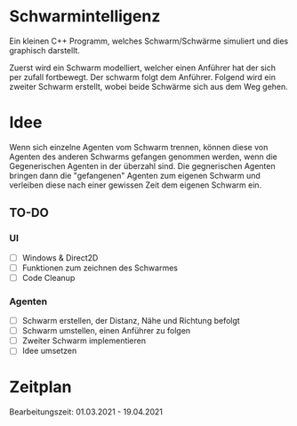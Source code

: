 # Schwarmintelligenz
Ein kleinen C++ Programm, welches Schwarm/Schwärme simuliert und dies graphisch darstellt.

Zuerst wird ein Schwarm modelliert, welcher einen Anführer hat der sich per zufall fortbewegt. Der schwarm folgt dem Anführer.
Folgend wird ein zweiter Schwarm erstellt, wobei beide Schwärme sich aus dem Weg gehen.

# Idee
Wenn sich einzelne Agenten vom Schwarm trennen, können diese von Agenten des anderen Schwarms gefangen genommen werden, wenn die Gegenerischen Agenten in der überzahl sind. Die gegnerischen Agenten bringen dann die "gefangenen" Agenten zum eigenen Schwarm und verleiben diese nach einer gewissen Zeit dem eigenen Schwarm ein.


## TO-DO
### UI
- [ ] Windows & Direct2D
- [ ] Funktionen zum zeichnen des Schwarmes
- [ ] Code Cleanup

### Agenten
- [ ] Schwarm erstellen, der Distanz, Nähe und Richtung befolgt
- [ ] Schwarm umstellen, einen Anführer zu folgen
- [ ] Zweiter Schwarm implementieren
- [ ] Idee umsetzen

# Zeitplan
Bearbeitungszeit: 01.03.2021 - 19.04.2021
